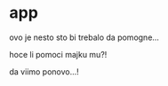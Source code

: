 app
===
ovo je nesto sto bi trebalo da pomogne...



hoce li pomoci majku mu?!


da viimo ponovo...!
